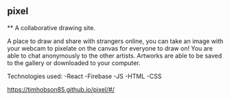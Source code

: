 ## pixel

** A collaborative drawing site.

A place to draw and share with strangers online, you can take an image with your webcam to pixelate on the canvas for everyone to draw on! You are able to chat anonymously to the other artists. Artworks are able to be saved to the gallery or downloaded to your computer.

Technologies used:
-React
-Firebase
-JS
-HTML
-CSS

https://timhobson85.github.io/pixel/#/

